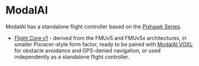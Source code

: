 # ModalAI

ModalAI has a standalone flight controller based on the [Pixhawk Series](../flight_controller/pixhawk_series.md).

* [Flight Core v1](../flight_controller/modalai_fc_v1.md) - derived from the FMUv5 and FMUv5x architectures, in smaller Pixracer-style form factor, ready to be paired with [ModalAI VOXL](https://docs.modalai.com/voxl-datasheet/) for obstacle avoidance and GPS-denied navigation, or used independently as a standalone flight controller.


<!---

Coming Soon
* [VOXL Flight](../flight_controller/modalai_voxl_flight_v1.md)

-->
